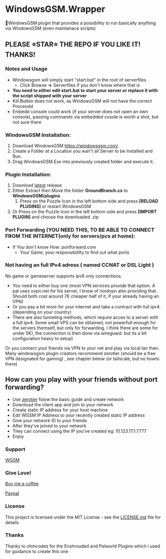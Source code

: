 # WindowsGSM.Wrapper
🧩WindowsGSM plugin that provides a possibility to run basically anything via WindowsGSM (even maintanace scripts)

## PLEASE ⭐STAR⭐ THE REPO IF YOU LIKE IT! THANKS!

### Notes and Usage
- Windowsgsm will simply start "start.bat" in the root of serverfiles
  - Click Browse => Serverfiles if you don't know where that is
- **You need to either edit start.bat to start your server or replace it with the script shipped with your server**
- Kill Button does not work, as WindowsGSM will not have the correct ProcessId
- Embedd console could work (if your server does not open an own console), passing commands via embedded cosole is worth a shot, but not sure there

### WindowsGSM Installation: 
1. Download  WindowsGSM https://windowsgsm.com/ 
2. Create a Folder at a Location you wan't all Server to be Installed and Run.
3. Drag WindowsGSM.Exe into previously created folder and execute it.

### Plugin Installation:
1. Download [latest](https://https://github.com/Raziel7893/WindowsGSM.GroundBranch/releases/latest) release
2. Either Extract then Move the folder **GroundBranch.cs** to **WindowsGSM/plugins** 
    1. Press on the Puzzle Icon in the left bottom side and press **[RELOAD PLUGINS]** or restart WindowsGSM
3. Or Press on the Puzzle Icon in the left bottom side and press **[IMPORT PLUGIN]** and choose the downloaded .zip

### Port Forwarding (YOU NEED THIS, TO BE ABLE TO CONNECT FROM THE INTERNET(only for servers/pcs at home):
- If You don't know How: portforward.com
  - Your Game, your responsibillity to find out what ports

### Not having an full IPv4 adress ( named CCNAT or DSL Light )
No game or gameserver supports ipv6 only connections. 
- You need to either buy one (most VPN services provide that option. A pal uses ovpn.net for his server, I know of nordvpn also providing that. Should both cost around 7€ cheaper half of it, if your already having an VPN)
- Or you pay a bit more for your internet and take a contract with full ipv4. (depending on your country)
- There are also tunneling methods, which require acces to a server with a full ipv4. Some small VPS can be obtained, not powerfull enough for the servers themself, but only for forwarding. I think there are some for under 5€), the connection is then done via wireguard. but its a bit configuration heavy to setup) 

Or you connect your friends via VPN to your net and play via local lan then.
Many windowsgsm plugin creators recommend zerotier (should be a free VPN designated for gaming) , see chapter below (or tailscale, but no howto there)

## How can you play with your friends without port forwarding?
- Use [zerotier](https://www.zerotier.com/) folow the basic guide and create network
- Download the client app and join to your network
- Create static IP address for your host machine
- Edit WGSM IP Address to your recently created static IP address
- Give your network ID to your friends
- After they've joined to your network
- They can connect using the IP you've created eg: 10.123.17.1:7777
- Enjoy

### Support
[WGSM](https://discord.com/channels/590590698907107340/645730252672335893)

### Give Love!
[Buy me a coffee](https://ko-fi.com/raziel7893)

[Paypal](https://paypal.me/raziel7893)

### License
This project is licensed under the MIT License - see the <a href="https://github.com/raziel7893/WindowsGSM.GroundBranch/blob/main/LICENSE">LICENSE.md</a> file for details

### Thanks
Thanks to ohmcodes for the Enshrouded and Palworld Plugins which i used for guidance to create this one
